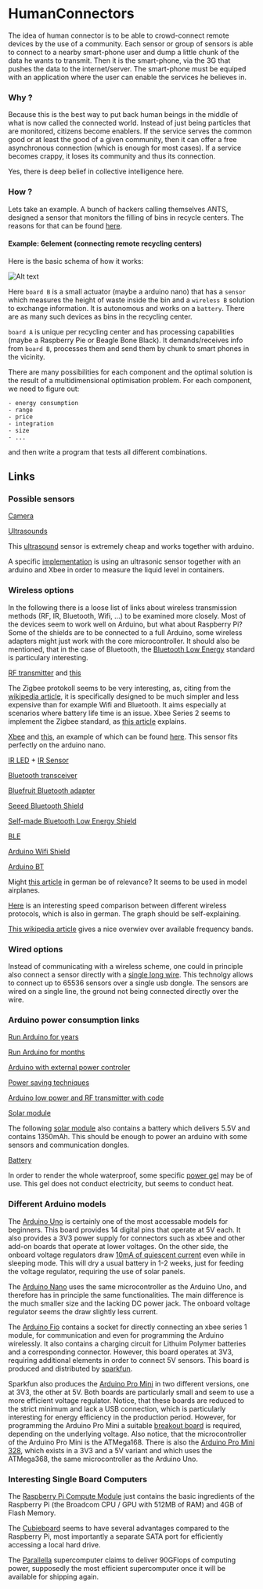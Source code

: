 HumanConnectors
===============

The idea of human connector is to be able to crowd-connect remote devices by the use of a community. Each sensor or group of sensors is able to connect to a nearby smart-phone user and dump a little chunk of the data he wants to transmit. Then it is the smart-phone, via the 3G that pushes the data to the internet/server. The smart-phone must be equiped with an application where the user can enable the services he believes in.

### Why ?

Because this is the best way to put back human beings in the middle of what is now called the connected world. Instead of just being particles that are monitored, citizens become enablers. If the service serves the common good or at least the good of a given community, then it can offer a free asynchronous connection (which is enough for most cases). If a service becomes crappy, it loses its community and thus its connection. 

Yes, there is deep belief in collective intelligence here.

### How ?

Lets take an example. A bunch of hackers calling themselves ANTS, designed a sensor that monitors the filling of bins in recycle centers. The reasons for that can be found [here](http://anthill.github.io/6element/presentation/).

#### Example: 6element (connecting remote recycling centers)

Here is the basic schema of how it works:

![Alt text](https://rawgit.com/anthill/HumanConnectors/master/img/general_schema.svg "General schema of 6element")

Here `board B` is a small actuator (maybe a arduino nano) that has a `sensor` which measures the height of waste inside the bin and a `wireless B` solution to exchange information. It is autonomous and works on a `battery`. There are as many such devices as bins in the recycling center.

`board A` is unique per recycling center and has processing capabilities (maybe a Raspberry Pie or Beagle Bone Black). It demands/receives info from `board B`, processes them and send them by chunk to smart phones in the vicinity.

There are many possibilities for each component and the optimal solution is the result of a multidimensional optimisation problem. For each component, we need to figure out:

    - energy consumption
    - range
    - price
    - integration
    - size
    - ...

and then write a program that tests all different combinations.

## Links

### Possible sensors

[Camera](http://www.arducam.com/arducam-bluetooth-module-wireless-image-system/)

[Ultrasounds](http://www.adafruit.com/products/1137)

This [ultrasound](http://www.fasttech.com/products/0/10000007/1012007-arduino-compatible-hc-sr04-ultrasonic-sonar) sensor is extremely cheap and works together with arduino.

A specific [implementation](http://www.instructables.com/id/Arduino-dual-ultrasonic-liquid-level-meter-with-in/) is using an ultrasonic sensor together with an arduino and Xbee in order to measure the liquid level in containers.

### Wireless options

In the following there is a loose list of links about wireless transmission methods (RF, IR, Bluetooth, Wifi, ...) to be examined more closely. Most of the devices seem to work well on Arduino, but what about Raspberry Pi? Some of the shields are to be connected to a full Arduino, some wireless adapters might just work with the core microcontroller. It should also be mentioned, that in the case of Bluetooth, the [Bluetooth Low Energy](http://en.wikipedia.org/wiki/Bluetooth_low_energy) standard is particulary interesting.

[RF transmitter](http://ninjablocks.com/blogs/how-to/7501042-adding-rf-433mhz-to-your-arduino) and [this](http://conoroneill.net/arduino-and-raspberry-pi-communicating-over-2-4ghz-with-cheap-nrf24l01-modules/)

The Zigbee protokoll seems to be very interesting, as, citing from the [wikipedia article](http://en.wikipedia.org/wiki/ZigBee), it is specifically designed to be much simpler and less expensive than for example Wifi and Bluetooth. It aims especially at scenarios where battery life time is an issue. Xbee Series 2 seems to implement the Zigbee standard, as [this article](http://tutorial.cytron.com.my/2011/03/06/is-xbee-zigbee/) explains.

[Xbee](http://www.digi.com/fr/products/wireless/point-multipoint/xbee-series1-module) and [this](http://forum.arduino.cc/index.php?topic=59082.0;wap2), an example of which can be found [here](http://jeromeabel.net/fr/ressources/xbee-arduino). This sensor fits perfectly on the arduino nano.

[IR LED](http://www.adafruit.com/products/387) + [IR Sensor](http://www.adafruit.com/products/157)

[Bluetooth transceiver](http://www.instructables.com/id/Cheap-2-Way-Bluetooth-Connection-Between-Arduino-a/step3/Wiring-the-Arduino-Bluetooth-transceiver/)

[Bluefruit Bluetooth adapter](http://www.adafruit.com/product/1697)

[Seeed Bluetooth Shield](http://www.seeedstudio.com/depot/bluetooth-shield-p-866.html?cPath=132_134)

[Self-made Bluetooth Low Energy Shield](http://www.mkroll.mobi/?page_id=386)

[BLE](http://www.makershed.com/BLE_Mini_Bluetooth_4_0_Interface_p/mkrbl2.htm)

[Arduino Wifi Shield](http://arduino.cc/en/Main/ArduinoWiFiShield)

[Arduino BT](http://arduino.cc/en/Main/ArduinoBoardBT?from=Main.ArduinoBoardBluetooth)

Might [this article](http://plischka.at/Wi.232EUR-R.html) in german be of relevance? It seems to be used in model airplanes.

[Here](http://www.handysektor.de/geraete-technik/funktechnik.html) is an interesting speed comparison between different wireless protocols, which is also in german. The graph should be self-explaining.

[This wikipedia article](http://en.wikipedia.org/wiki/Short_Range_Devices) gives a nice overwiev over available frequency bands.

### Wired options

Instead of communicating with a wireless scheme, one could in principle also connect a sensor directly with a [single long wire](http://playground.arduino.cc/Learning/OneWire). This technolgy allows to connect up to 65536 sensors over a single usb dongle. The sensors are wired on a single line, the ground not being connected directly over the wire.

### Arduino power consumption links

[Run Arduino for years](http://www.openhomeautomation.net/arduino-battery/)

[Run Arduino for months](http://hwstartup.wordpress.com/2013/03/11/how-to-run-an-arduino-on-a-9v-battery-for-weeks-or-months/)

[Arduino with external power controler](http://alanbmitchell.wordpress.com/2011/10/02/operate-arduino-for-year-from-batteries/)

[Power saving techniques](http://www.gammon.com.au/forum/?id=11497)

[Arduino low power and RF transmitter with code](https://github.com/petervojtek/diy/wiki/Arduino-with-Very-Low-Power-Consumption)

[Solar module](http://www.voltaicsystems.com/solar-arduino-guide.shtml)

The following [solar module](http://www.amazon.fr/Chargeur-Portable-téléphone-appareil-numérique/dp/B00378SRDY/ref=sr_1_19?ie=UTF8&qid=1403195735&sr=8-19&keywords=chargeur+solaire) also contains a battery which delivers 5.5V and contains 1350mAh. This should be enough to power an arduino with some sensors and communication dongles.

[Battery](http://cybergibbons.com/uncategorized/arduino-misconceptions-6-a-9v-battery-is-a-good-power-source/)

In order to render the whole waterproof, some specific [power gel](http://electricalproducts.cellpack.com/fileadmin/user_upload/bbcgroup.biz/news/eproducts/Drucksachen/Drucksachen_en/powergel_flyer_uk.pdf) may be of use. This gel does not conduct electricity, but seems to conduct heat.

### Different Arduino models

The [Arduino Uno](http://arduino.cc/en/Main/arduinoBoardUno) is certainly one of the most accessable models for beginners. This board provides 14 digital pins that operate at 5V each. It also provides a 3V3 power supply for connectors such as xbee and other add-on boards that operate at lower voltages. On the other side, the onboard voltage regulators draw [10mA of quiescent current](http://playground.arduino.cc/Learning/ArduinoSleepCode) even while in sleeping mode. This will dry a usual battery in 1-2 weeks, just for feeding the voltage regulator, requiring the use of solar panels.

The [Arduino Nano](http://arduino.cc/en/Main/arduinoBoardNano) uses the same microcontroller as the Arduino Uno, and therefore has in principle the same functionalities. The main difference is the much smaller size and the lacking DC power jack. The onboard voltage regulator seems the draw slightly less current.

The [Arduino Fio](http://arduino.cc/en/Main/ArduinoBoardFio) contains a socket for directly connecting an xbee series 1 module, for communication and even for programming the Arduino wirelessly. It also contains a charging circuit for Lithuim Polymer batteries and a corresponding connector. However, this board operates at 3V3, requiring additional elements in order to connect 5V sensors. This board is produced and distributed by [sparkfun](https://www.sparkfun.com/).

Sparkfun also produces the [Arduino Pro Mini](http://arduino.cc/en/Main/ArduinoBoardProMini) in two different versions, one at 3V3, the other at 5V. Both boards are particularly small and seem to use a more efficient voltage regulator. Notice, that these boards are reduced to the strict minimum and lack a USB connection, which is particularly interesting for energy efficiency in the production period. However, for programming the Arduino Pro Mini a suitable [breakout board](https://www.sparkfun.com/products/9716) is required, depending on the underlying voltage. Also notice, that the microcontroller of the Arduino Pro Mini is the ATMega168. There is also the [Arduino Pro Mini 328](https://www.sparkfun.com/products/11113), which exists in a 3V3 and a 5V variant and which uses the ATMega368, the same microcontroller as the Arduino Uno.



### Interesting Single Board Computers

The [Raspberry Pi Compute Module](http://www.raspberrypi.org/raspberry-pi-compute-module-new-product/) just contains the basic ingredients of the Raspberry Pi (the Broadcom CPU / GPU with 512MB of RAM) and 4GB of Flash Memory.

The [Cubieboard](http://cubieboard.org/) seems to have several advantages compared to the Raspberry Pi, most importantly a separate SATA port for efficiently accessing a local hard drive.

The [Parallella](http://www.parallella.org/) supercomputer claims to deliver 90GFlops of computing power, supposedly the most efficient supercomputer once it will be available for shipping again.
